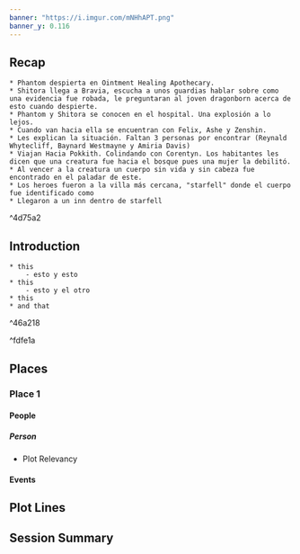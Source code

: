 ```yaml
---
banner: "https://i.imgur.com/mNHhAPT.png"
banner_y: 0.116
---
```


## Recap

```ad-ad-qr
* Phantom despierta en Ointment Healing Apothecary. 
* Shitora llega a Bravia, escucha a unos guardias hablar sobre como una evidencia fue robada, le preguntaran al joven dragonborn acerca de esto cuando despierte.
* Phantom y Shitora se conocen en el hospital. Una explosión a lo lejos.
* Cuando van hacia ella se encuentran con Felix, Ashe y Zenshin. 
* Les explican la situación. Faltan 3 personas por encontrar (Reynald Whytecliff, Baynard Westmayne y Amiria Davis)
* Viajan Hacia Pokkith. Colindando con Corentyn. Los habitantes les dicen que una creatura fue hacia el bosque pues una mujer la debilitó.   
* Al vencer a la creatura un cuerpo sin vida y sin cabeza fue encontrado en el paladar de este.
* Los heroes fueron a la villa más cercana, "starfell" donde el cuerpo fue identificado como 
* Llegaron a un inn dentro de starfell
```

^4d75a2

## Introduction

```ad-go
* this
	- esto y esto
* this 
	- esto y el otro
* this 
* and that
```

^46a218

^fdfe1a
## Places

### Place 1
#### People 
##### Person
 * Plot Relevancy
#### Events




## Plot Lines



## Session Summary